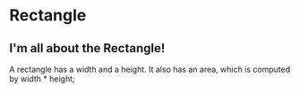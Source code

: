# Rectangle 
## I'm all about the Rectangle!
A rectangle has a width and a height.  It also has an area, which is computed by width * height;
